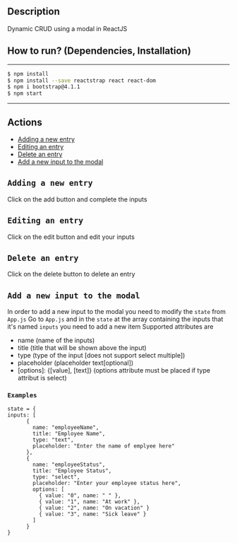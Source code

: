 ## Description

Dynamic CRUD using a modal in ReactJS

## How to run? (Dependencies, Installation)

---

```sh
$ npm install
$ npm install --save reactstrap react react-dom
$ npm i bootstrap@4.1.1
$ npm start
```

---

## Actions

- [Adding a new entry](#adding-new-entry)
- [Editing an entry](#editing-an-entry)
- [Delete an entry](#delete-an-entry)
- [Add a new input to the modal](#add-a-new-input-to-the-modal)

## `Adding a new entry`

Click on the add button and complete the inputs

## `Editing an entry`

Click on the edit button and edit your inputs

## `Delete an entry`

Click on the delete button to delete an entry

## `Add a new input to the modal`

In order to add a new input to the modal you need to modify the `state` from `App.js`
Go to `App.js` and in the `state` at the array containing the inputs that it's named `inputs` you need to add a new item
Supported attributes are

- name (name of the inputs)
- title (title that will be shown above the input)
- type (type of the input [does not support select multiple])
- placeholder (placeholder text[optional])
- [options]: {[value], [text]} (options attribute must be placed if type attribut is select)

### `Examples`

```
state = {
inputs: [
      {
        name: "employeeName",
        title: "Employee Name",
        type: "text",
        placeholder: "Enter the name of emplyee here"
      },
      {
        name: "employeeStatus",
        title: "Employee Status",
        type: "select",
        placeholder: "Enter your employee status here",
        options: [
          { value: "0", name: " " },
          { value: "1", name: "At work" },
          { value: "2", name: "On vacation" }
          { value: "3", name: "Sick leave" }
        ]
      }
}
```
